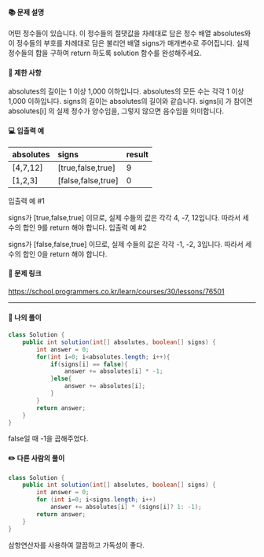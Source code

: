 #### 📚 문제 설명
어떤 정수들이 있습니다. 이 정수들의 절댓값을 차례대로 담은 정수 배열 absolutes와 이 정수들의 부호를 차례대로 담은 불리언 배열 signs가 매개변수로 주어집니다. 실제 정수들의 합을 구하여 return 하도록 solution 함수를 완성해주세요.

#### 📌 제한 사항 
absolutes의 길이는 1 이상 1,000 이하입니다.
absolutes의 모든 수는 각각 1 이상 1,000 이하입니다.
signs의 길이는 absolutes의 길이와 같습니다.
signs[i] 가 참이면 absolutes[i] 의 실제 정수가 양수임을, 그렇지 않으면 음수임을 의미합니다.

#### 💻 입출력 예

|absolutes|signs|result|
|---|:---|:---|
|[4,7,12]|[true,false,true]|9|
|[1,2,3]|[false,false,true]|0|

입출력 예 #1

signs가 [true,false,true] 이므로, 실제 수들의 값은 각각 4, -7, 12입니다.
따라서 세 수의 합인 9를 return 해야 합니다.
입출력 예 #2

signs가 [false,false,true] 이므로, 실제 수들의 값은 각각 -1, -2, 3입니다.
따라서 세 수의 합인 0을 return 해야 합니다.



#### 🔗 문제 링크
https://school.programmers.co.kr/learn/courses/30/lessons/76501

---

#### 📝 나의 풀이
``` java
class Solution {
    public int solution(int[] absolutes, boolean[] signs) {
        int answer = 0;
        for(int i=0; i<absolutes.length; i++){
            if(signs[i] == false){
                answer += absolutes[i] * -1;
            }else{
                answer += absolutes[i];
            }
        }
        return answer;
    }
}
```
false일 때 -1을 곱해주었다.


#### ✏️ 다른 사람의 풀이
``` java
class Solution {
    public int solution(int[] absolutes, boolean[] signs) {
        int answer = 0;
        for (int i=0; i<signs.length; i++)
            answer += absolutes[i] * (signs[i]? 1: -1);
        return answer;
    }
}

```
삼항연산자를 사용하여 깔끔하고 가독성이 좋다.




